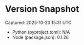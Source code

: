 # Version Snapshot

Captured: 2025-10-20 15:31 UTC

- Python (pyproject.toml): N/A
- Node (package.json):    0.1.26
